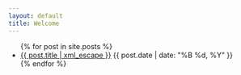 ```yaml
---
layout: default
title: Welcome
---
```

<ul id="posts" class="index">
  {% for post in site.posts %}
    <li>
      <a href="{{ post.url }}">{{ post.title | xml_escape }}</a>
      <span>
      	<time datetime="{{ post.date | date: "%Y-%m-%d" }}">
      		{{ post.date | date: "%B %d, %Y" }}
      	</time>
      </span>
    </li>
  {% endfor %}
</ul>